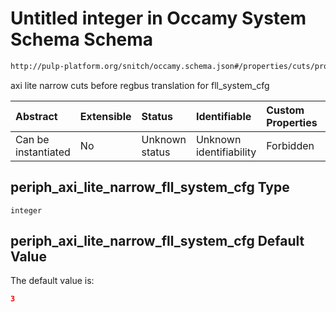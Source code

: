 # Untitled integer in Occamy System Schema Schema

```txt
http://pulp-platform.org/snitch/occamy.schema.json#/properties/cuts/properties/periph_axi_lite_narrow_fll_system_cfg
```

axi lite narrow cuts before regbus translation for fll_system_cfg

| Abstract            | Extensible | Status         | Identifiable            | Custom Properties | Additional Properties | Access Restrictions | Defined In                                                       |
| :------------------ | :--------- | :------------- | :---------------------- | :---------------- | :-------------------- | :------------------ | :--------------------------------------------------------------- |
| Can be instantiated | No         | Unknown status | Unknown identifiability | Forbidden         | Allowed               | none                | [occamy.schema.json*](occamy.schema.json "open original schema") |

## periph_axi_lite_narrow_fll_system_cfg Type

`integer`

## periph_axi_lite_narrow_fll_system_cfg Default Value

The default value is:

```json
3
```
